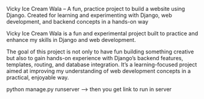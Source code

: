 Vicky Ice Cream Wala – A fun, practice project to build a website using Django. Created for learning and experimenting with Django, web development, and backend concepts in a hands-on way<br>





Vicky Ice Cream Wala is a fun and experimental project built to practice and enhance my skills in Django and web development.<br>


The goal of this project is not only to have fun building something creative but also to gain hands-on experience with Django’s backend features, templates, routing, and database integration. It’s a learning-focused project aimed at improving my understanding of web development concepts in a practical, enjoyable way. <br>

 python manage.py runserver 
    --> then you get link to run in server 


